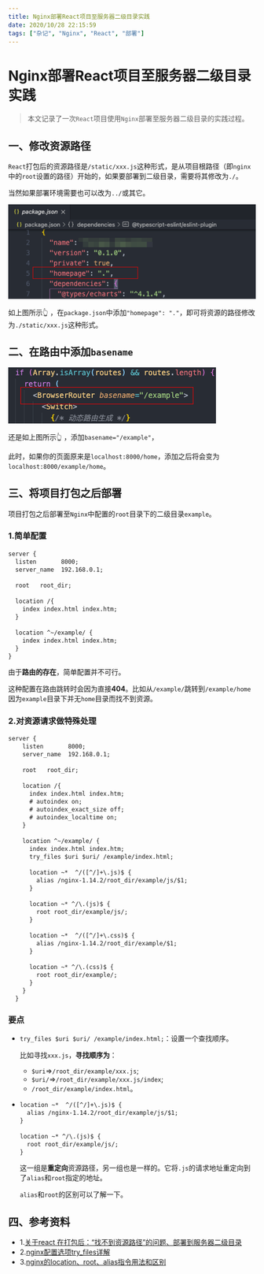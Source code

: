 ```yaml
---
title: Nginx部署React项目至服务器二级目录实践
date: 2020/10/28 22:15:59
tags: ["杂记", "Nginx", "React", "部署"]
---
```


# Nginx部署React项目至服务器二级目录实践

<ClientOnly>
  <display-bar :displayData="$frontmatter"></display-bar>
</ClientOnly>

> 本文记录了一次`React`项目使用`Nginx`部署至服务器二级目录的实践过程。

## 一、修改资源路径

`React`打包后的资源路径是`/static/xxx.js`这种形式，是从项目根路径（即`nginx`中的`root`设置的路径）开始的，如果要部署到二级目录，需要将其修改为`./`。

当然如果部署环境需要也可以改为`../`或其它。

![sub-directory-deploy-01](/images/other/aboutdeploy/sub-directory-deploy-01.png)

如上图所示👆 ，在`package.json`中添加`"homepage": "."`，即可将资源的路径修改为`./static/xxx.js`这种形式。

## 二、在路由中添加`basename`

![sub-directory-deploy-02](/images/other/aboutdeploy/sub-directory-deploy-02.png)

还是如上图所示👆 ，添加`basename="/example"`，

此时，如果你的页面原来是`localhost:8000/home`，添加之后将会变为`localhost:8000/example/home`。

## 三、将项目打包之后部署

项目打包之后部署至`Nginx`中配置的`root`目录下的二级目录`example`。

### 1.简单配置

``` nginx {11,12,13}
server {
  listen       8000;
  server_name  192.168.0.1;

  root   root_dir;

  location /{
    index index.html index.htm;
  }

  location ^~/example/ {
    index index.html index.htm;
  }
}
```

由于**路由的存在**，简单配置并不可行。

这种配置在路由跳转时会因为直接**404**。比如从`/example/`跳转到`/example/home`因为`example`目录下并无`home`目录而找不到资源。

### 2.对资源请求做特殊处理

``` nginx {16,18,19,20,22,23,24,26,27,28,30,31,32}
server {
    listen       8000;
    server_name  192.168.0.1;

    root   root_dir;

    location /{
      index index.html index.htm;
      # autoindex on;
      # autoindex_exact_size off;
      # autoindex_localtime on;
    }

    location ^~/example/ {
      index index.html index.htm;
      try_files $uri $uri/ /example/index.html;

      location ~*  ^/([^/]+\.js)$ {
        alias /nginx-1.14.2/root_dir/example/js/$1;
      }

      location ~* ^/\.(js)$ {
        root root_dir/example/js/;
      }

      location ~*  ^/([^/]+\.css)$ {
        alias /nginx-1.14.2/root_dir/example/$1;
      }

      location ~* ^/\.(css)$ {
        root root_dir/example/;
      }
    }
  }
```

### 要点

* `try_files $uri $uri/ /example/index.html;`：设置一个查找顺序。

  比如寻找`xxx.js`，**寻找顺序为**：

  * `$uri`=>`/root_dir/example/xxx.js`;
  * `$uri/`=>`/root_dir/example/xxx.js/index`;
  * `/root_dir/example/index.html`。

* ``` nginx
  location ~*  ^/([^/]+\.js)$ {
    alias /nginx-1.14.2/root_dir/example/js/$1;
  }

  location ~* ^/\.(js)$ {
    root root_dir/example/js/;
  }
  ```

  这一组是**重定向**资源路径，另一组也是一样的。它将`.js`的请求地址重定向到了`alias`和`root`指定的地址。

  `alias`和`root`的区别可以了解一下。

## 四、参考资料

* 1.[关于react 在打包后：“找不到资源路径”的问题、部署到服务器二级目录](https://blog.csdn.net/qq_35856855/article/details/88174523?utm_medium=distribute.pc_relevant.none-task-blog-BlogCommendFromMachineLearnPai2-3.channel_param&depth_1-utm_source=distribute.pc_relevant.none-task-blog-BlogCommendFromMachineLearnPai2-3.channel_param)
* 2.[nginx配置选项try_files详解](https://blog.csdn.net/qq_24861509/article/details/102716191)
* 3.[nginx的location、root、alias指令用法和区别](https://www.nginx.cn/4658.html)

